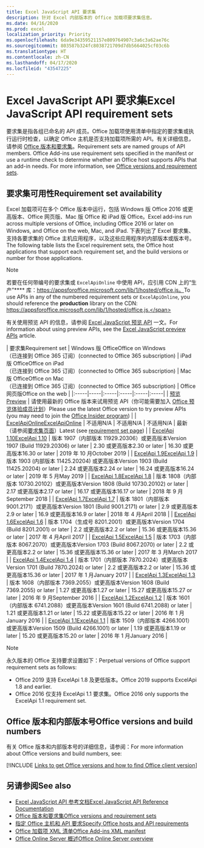 ```yaml
---
title: Excel JavaScript API 要求集
description: 针对 Excel 内部版本的 Office 加载项要求集信息。
ms.date: 04/16/2020
ms.prod: excel
localization_priority: Priority
ms.openlocfilehash: 6da9e34359521157e809764907c3a6c3a62ae76c
ms.sourcegitcommit: 803587b324fc8038721709d7db5664025cf03c6b
ms.translationtype: HT
ms.contentlocale: zh-CN
ms.lasthandoff: 04/17/2020
ms.locfileid: "43547225"
---
```

# <a name="excel-javascript-api-requirement-sets"></a><span data-ttu-id="7c8c3-103">Excel JavaScript API 要求集</span><span class="sxs-lookup"><span data-stu-id="7c8c3-103">Excel JavaScript API requirement sets</span></span>

<span data-ttu-id="7c8c3-p101">要求集是指各组已命名的 API 成员。Office 加载项使用清单中指定的要求集或执行运行时检查，以确定 Office 主机是否支持加载项所需的 API。有关详细信息，请参阅 [Office 版本和要求集](../../develop/office-versions-and-requirement-sets.md)。</span><span class="sxs-lookup"><span data-stu-id="7c8c3-p101">Requirement sets are named groups of API members. Office Add-ins use requirement sets specified in the manifest or use a runtime check to determine whether an Office host supports APIs that an add-in needs. For more information, see [Office versions and requirement sets](../../develop/office-versions-and-requirement-sets.md).</span></span>

## <a name="requirement-set-availability"></a><span data-ttu-id="7c8c3-107">要求集可用性</span><span class="sxs-lookup"><span data-stu-id="7c8c3-107">Requirement set availability</span></span>

<span data-ttu-id="7c8c3-108">Excel 加载项可在多个 Office 版本中运行，包括 Windows 版 Office 2016 或更高版本、Office 网页版、Mac 版 Office 和 iPad 版 Office。</span><span class="sxs-lookup"><span data-stu-id="7c8c3-108">Excel add-ins run across multiple versions of Office, including Office 2016 or later on Windows, and Office on the web, Mac, and iPad.</span></span> <span data-ttu-id="7c8c3-109">下表列出了 Excel 要求集、支持各要求集的 Office 主机应用程序，以及这些应用程序的内部版本或版本号。</span><span class="sxs-lookup"><span data-stu-id="7c8c3-109">The following table lists the Excel requirement sets, the Office host applications that support each requirement set, and the build versions or number for those applications.</span></span>

> [!NOTE]
> <span data-ttu-id="7c8c3-110">若要在任何带编号的要求集或 `ExcelApiOnline` 中使用 API，应引用 CDN 上的“生产”\*\*\*\* 库：https://appsforoffice.microsoft.com/lib/1/hosted/office.js。</span><span class="sxs-lookup"><span data-stu-id="7c8c3-110">To use APIs in any of the numbered requirement sets or `ExcelApiOnline`, you should reference the **production** library on the CDN: https://appsforoffice.microsoft.com/lib/1/hosted/office.js.</span></span>
>
> <span data-ttu-id="7c8c3-111">有关使用预览 API 的信息，请参阅 [Excel JavaScript 预览 API](excel-preview-apis.md) 一文。</span><span class="sxs-lookup"><span data-stu-id="7c8c3-111">For information about using preview APIs, see the [Excel JavaScript preview APIs](excel-preview-apis.md) article.</span></span>

|  <span data-ttu-id="7c8c3-112">要求集</span><span class="sxs-lookup"><span data-stu-id="7c8c3-112">Requirement set</span></span>  |  <span data-ttu-id="7c8c3-113">Windows 版 Office</span><span class="sxs-lookup"><span data-stu-id="7c8c3-113">Office on Windows</span></span><br><span data-ttu-id="7c8c3-114">（已连接到 Office 365 订阅）</span><span class="sxs-lookup"><span data-stu-id="7c8c3-114">(connected to Office 365 subscription)</span></span>  |  <span data-ttu-id="7c8c3-115">iPad 版 Office</span><span class="sxs-lookup"><span data-stu-id="7c8c3-115">Office on iPad</span></span><br><span data-ttu-id="7c8c3-116">（已连接到 Office 365 订阅）</span><span class="sxs-lookup"><span data-stu-id="7c8c3-116">(connected to Office 365 subscription)</span></span>  |  <span data-ttu-id="7c8c3-117">Mac 版 Office</span><span class="sxs-lookup"><span data-stu-id="7c8c3-117">Office on Mac</span></span><br><span data-ttu-id="7c8c3-118">（已连接到 Office 365 订阅）</span><span class="sxs-lookup"><span data-stu-id="7c8c3-118">(connected to Office 365 subscription)</span></span>  | <span data-ttu-id="7c8c3-119">Office 网页版</span><span class="sxs-lookup"><span data-stu-id="7c8c3-119">Office on the web</span></span> |
|:-----|-----|:-----|:-----|:-----|:-----|
| [<span data-ttu-id="7c8c3-120">预览</span><span class="sxs-lookup"><span data-stu-id="7c8c3-120">Preview</span></span>](excel-preview-apis.md)  | <span data-ttu-id="7c8c3-121">请使用最新的 Office 版本来试用预览 API（你可能需要加入 [Office 预览体验成员计划](https://insider.office.com)）</span><span class="sxs-lookup"><span data-stu-id="7c8c3-121">Please use the latest Office version to try preview APIs (you may need to join the [Office Insider program](https://insider.office.com))</span></span> |
| [<span data-ttu-id="7c8c3-122">ExcelApiOnline</span><span class="sxs-lookup"><span data-stu-id="7c8c3-122">ExcelApiOnline</span></span>](excel-api-online-requirement-set.md) | <span data-ttu-id="7c8c3-123">不适用</span><span class="sxs-lookup"><span data-stu-id="7c8c3-123">N/A</span></span> | <span data-ttu-id="7c8c3-124">不适用</span><span class="sxs-lookup"><span data-stu-id="7c8c3-124">N/A</span></span> | <span data-ttu-id="7c8c3-125">不适用</span><span class="sxs-lookup"><span data-stu-id="7c8c3-125">N/A</span></span> | <span data-ttu-id="7c8c3-126">最新（请参阅[要求集页面](./excel-api-online-requirement-set.md)）</span><span class="sxs-lookup"><span data-stu-id="7c8c3-126">Latest (see [requirement set page](./excel-api-online-requirement-set.md))</span></span> |
| [<span data-ttu-id="7c8c3-127">ExcelApi 1.10</span><span class="sxs-lookup"><span data-stu-id="7c8c3-127">ExcelApi 1.10</span></span>](excel-api-1-10-requirement-set.md) | <span data-ttu-id="7c8c3-128">版本 1907（内部版本 11929.20306）或更高版本</span><span class="sxs-lookup"><span data-stu-id="7c8c3-128">Version 1907 (Build 11929.20306) or later</span></span> | <span data-ttu-id="7c8c3-129">2.30 或更高版本</span><span class="sxs-lookup"><span data-stu-id="7c8c3-129">2.30 or later</span></span> | <span data-ttu-id="7c8c3-130">16.30 或更高版本</span><span class="sxs-lookup"><span data-stu-id="7c8c3-130">16.30 or later</span></span> | <span data-ttu-id="7c8c3-131">2019 年 10 月</span><span class="sxs-lookup"><span data-stu-id="7c8c3-131">October 2019</span></span> |
| [<span data-ttu-id="7c8c3-132">ExcelApi 1.9</span><span class="sxs-lookup"><span data-stu-id="7c8c3-132">ExcelApi 1.9</span></span>](excel-api-1-9-requirement-set.md)  | <span data-ttu-id="7c8c3-133">版本 1903 (内部版本 11425.20204) 或更高版本</span><span class="sxs-lookup"><span data-stu-id="7c8c3-133">Version 1903 (Build 11425.20204) or later</span></span> | <span data-ttu-id="7c8c3-134">2.24 或更高版本</span><span class="sxs-lookup"><span data-stu-id="7c8c3-134">2.24 or later</span></span> | <span data-ttu-id="7c8c3-135">16.24 或更高版本</span><span class="sxs-lookup"><span data-stu-id="7c8c3-135">16.24 or later</span></span> | <span data-ttu-id="7c8c3-136">2019 年 5 月</span><span class="sxs-lookup"><span data-stu-id="7c8c3-136">May 2019</span></span> |
| [<span data-ttu-id="7c8c3-137">ExcelApi 1.8</span><span class="sxs-lookup"><span data-stu-id="7c8c3-137">ExcelApi 1.8</span></span>](excel-api-1-8-requirement-set.md)  | <span data-ttu-id="7c8c3-138">版本 1808（内部版本 10730.20102）或更高版本</span><span class="sxs-lookup"><span data-stu-id="7c8c3-138">Version 1808 (Build 10730.20102) or later</span></span> | <span data-ttu-id="7c8c3-139">2.17 或更高版本</span><span class="sxs-lookup"><span data-stu-id="7c8c3-139">2.17 or later</span></span> | <span data-ttu-id="7c8c3-140">16.17 或更高版本</span><span class="sxs-lookup"><span data-stu-id="7c8c3-140">16.17 or later</span></span> | <span data-ttu-id="7c8c3-141">2018 年 9 月</span><span class="sxs-lookup"><span data-stu-id="7c8c3-141">September 2018</span></span> |
| [<span data-ttu-id="7c8c3-142">ExcelApi 1.7</span><span class="sxs-lookup"><span data-stu-id="7c8c3-142">ExcelApi 1.7</span></span>](excel-api-1-7-requirement-set.md)  | <span data-ttu-id="7c8c3-143">版本 1801（内部版本 9001.2171）或更高版本</span><span class="sxs-lookup"><span data-stu-id="7c8c3-143">Version 1801 (Build 9001.2171) or later</span></span>   | <span data-ttu-id="7c8c3-144">2.9 或更高版本</span><span class="sxs-lookup"><span data-stu-id="7c8c3-144">2.9 or later</span></span>  | <span data-ttu-id="7c8c3-145">16.9 或更高版本</span><span class="sxs-lookup"><span data-stu-id="7c8c3-145">16.9 or later</span></span>  | <span data-ttu-id="7c8c3-146">2018 年 4 月</span><span class="sxs-lookup"><span data-stu-id="7c8c3-146">April 2018</span></span> |
| [<span data-ttu-id="7c8c3-147">ExcelApi 1.6</span><span class="sxs-lookup"><span data-stu-id="7c8c3-147">ExcelApi 1.6</span></span>](excel-api-1-6-requirement-set.md)  | <span data-ttu-id="7c8c3-148">版本 1704（生成号 8201.2001）或更高版本</span><span class="sxs-lookup"><span data-stu-id="7c8c3-148">Version 1704 (Build 8201.2001) or later</span></span>   | <span data-ttu-id="7c8c3-149">2.2 或更高版本</span><span class="sxs-lookup"><span data-stu-id="7c8c3-149">2.2 or later</span></span>  | <span data-ttu-id="7c8c3-150">15.36 或更高版本</span><span class="sxs-lookup"><span data-stu-id="7c8c3-150">15.36 or later</span></span> | <span data-ttu-id="7c8c3-151">2017 年 4 月</span><span class="sxs-lookup"><span data-stu-id="7c8c3-151">April 2017</span></span> |
| [<span data-ttu-id="7c8c3-152">ExcelApi 1.5</span><span class="sxs-lookup"><span data-stu-id="7c8c3-152">ExcelApi 1.5</span></span>](excel-api-1-5-requirement-set.md)  | <span data-ttu-id="7c8c3-153">版本 1703（内部版本 8067.2070）或更高版本</span><span class="sxs-lookup"><span data-stu-id="7c8c3-153">Version 1703 (Build 8067.2070) or later</span></span>   | <span data-ttu-id="7c8c3-154">2.2 或更高版本</span><span class="sxs-lookup"><span data-stu-id="7c8c3-154">2.2 or later</span></span>  | <span data-ttu-id="7c8c3-155">15.36 或更高版本</span><span class="sxs-lookup"><span data-stu-id="7c8c3-155">15.36 or later</span></span> | <span data-ttu-id="7c8c3-156">2017 年 3 月</span><span class="sxs-lookup"><span data-stu-id="7c8c3-156">March 2017</span></span> |
| [<span data-ttu-id="7c8c3-157">ExcelApi 1.4</span><span class="sxs-lookup"><span data-stu-id="7c8c3-157">ExcelApi 1.4</span></span>](excel-api-1-4-requirement-set.md)  | <span data-ttu-id="7c8c3-158">版本 1701（内部版本 7870.2024）或更高版本</span><span class="sxs-lookup"><span data-stu-id="7c8c3-158">Version 1701 (Build 7870.2024) or later</span></span>   | <span data-ttu-id="7c8c3-159">2.2 或更高版本</span><span class="sxs-lookup"><span data-stu-id="7c8c3-159">2.2 or later</span></span>  | <span data-ttu-id="7c8c3-160">15.36 或更高版本</span><span class="sxs-lookup"><span data-stu-id="7c8c3-160">15.36 or later</span></span> | <span data-ttu-id="7c8c3-161">2017 年 1 月</span><span class="sxs-lookup"><span data-stu-id="7c8c3-161">January 2017</span></span> |
| [<span data-ttu-id="7c8c3-162">ExcelApi 1.3</span><span class="sxs-lookup"><span data-stu-id="7c8c3-162">ExcelApi 1.3</span></span>](excel-api-1-3-requirement-set.md)  | <span data-ttu-id="7c8c3-163">版本 1608（内部版本 7369.2055）或更高版本</span><span class="sxs-lookup"><span data-stu-id="7c8c3-163">Version 1608 (Build 7369.2055) or later</span></span>   | <span data-ttu-id="7c8c3-164">1.27 或更高版本</span><span class="sxs-lookup"><span data-stu-id="7c8c3-164">1.27 or later</span></span> | <span data-ttu-id="7c8c3-165">15.27 或更高版本</span><span class="sxs-lookup"><span data-stu-id="7c8c3-165">15.27 or later</span></span> | <span data-ttu-id="7c8c3-166">2016 年 9 月</span><span class="sxs-lookup"><span data-stu-id="7c8c3-166">September 2016</span></span> |
| [<span data-ttu-id="7c8c3-167">ExcelApi 1.2</span><span class="sxs-lookup"><span data-stu-id="7c8c3-167">ExcelApi 1.2</span></span>](excel-api-1-2-requirement-set.md)  | <span data-ttu-id="7c8c3-168">版本 1601（内部版本 6741.2088）或更高版本</span><span class="sxs-lookup"><span data-stu-id="7c8c3-168">Version 1601 (Build 6741.2088) or later</span></span>   | <span data-ttu-id="7c8c3-169">1.21 或更高版本</span><span class="sxs-lookup"><span data-stu-id="7c8c3-169">1.21 or later</span></span> | <span data-ttu-id="7c8c3-170">15.22 或更高版本</span><span class="sxs-lookup"><span data-stu-id="7c8c3-170">15.22 or later</span></span> | <span data-ttu-id="7c8c3-171">2016 年 1 月</span><span class="sxs-lookup"><span data-stu-id="7c8c3-171">January 2016</span></span> |
| [<span data-ttu-id="7c8c3-172">ExcelApi 1.1</span><span class="sxs-lookup"><span data-stu-id="7c8c3-172">ExcelApi 1.1</span></span>](excel-api-1-1-requirement-set.md)  | <span data-ttu-id="7c8c3-173">版本 1509（内部版本 4266.1001）或更高版本</span><span class="sxs-lookup"><span data-stu-id="7c8c3-173">Version 1509 (Build 4266.1001) or later</span></span>   | <span data-ttu-id="7c8c3-174">1.19 或更高版本</span><span class="sxs-lookup"><span data-stu-id="7c8c3-174">1.19 or later</span></span> | <span data-ttu-id="7c8c3-175">15.20 或更高版本</span><span class="sxs-lookup"><span data-stu-id="7c8c3-175">15.20 or later</span></span> | <span data-ttu-id="7c8c3-176">2016 年 1 月</span><span class="sxs-lookup"><span data-stu-id="7c8c3-176">January 2016</span></span> |

> [!NOTE]
> <span data-ttu-id="7c8c3-177">永久版本的 Office 支持要求设置如下：</span><span class="sxs-lookup"><span data-stu-id="7c8c3-177">Perpetual versions of Office support requirement sets as follows:</span></span>
>
> - <span data-ttu-id="7c8c3-178">Office 2019 支持 ExcelApi 1.8 及更低版本。</span><span class="sxs-lookup"><span data-stu-id="7c8c3-178">Office 2019 supports ExcelApi 1.8 and earlier.</span></span>
> - <span data-ttu-id="7c8c3-179">Office 2016 仅支持 ExcelApi 1.1 要求集。</span><span class="sxs-lookup"><span data-stu-id="7c8c3-179">Office 2016 only supports the ExcelApi 1.1 requirement set.</span></span>

## <a name="office-versions-and-build-numbers"></a><span data-ttu-id="7c8c3-180">Office 版本和内部版本号</span><span class="sxs-lookup"><span data-stu-id="7c8c3-180">Office versions and build numbers</span></span>

<span data-ttu-id="7c8c3-181">有关 Office 版本和内部版本号的详细信息，请参阅：</span><span class="sxs-lookup"><span data-stu-id="7c8c3-181">For more information about Office versions and build numbers, see:</span></span>

[!INCLUDE [Links to get Office versions and how to find Office client version](../../includes/links-get-office-versions-builds.md)]

## <a name="see-also"></a><span data-ttu-id="7c8c3-182">另请参阅</span><span class="sxs-lookup"><span data-stu-id="7c8c3-182">See also</span></span>

- [<span data-ttu-id="7c8c3-183">Excel JavaScript API 参考文档</span><span class="sxs-lookup"><span data-stu-id="7c8c3-183">Excel JavaScript API Reference Documentation</span></span>](/javascript/api/excel)
- [<span data-ttu-id="7c8c3-184">Office 版本和要求集</span><span class="sxs-lookup"><span data-stu-id="7c8c3-184">Office versions and requirement sets</span></span>](../../develop/office-versions-and-requirement-sets.md)
- [<span data-ttu-id="7c8c3-185">指定 Office 主机和 API 要求</span><span class="sxs-lookup"><span data-stu-id="7c8c3-185">Specify Office hosts and API requirements</span></span>](../../develop/specify-office-hosts-and-api-requirements.md)
- [<span data-ttu-id="7c8c3-186">Office 加载项 XML 清单</span><span class="sxs-lookup"><span data-stu-id="7c8c3-186">Office Add-ins XML manifest</span></span>](../../develop/add-in-manifests.md)
- [<span data-ttu-id="7c8c3-187">Office Online Server 概述</span><span class="sxs-lookup"><span data-stu-id="7c8c3-187">Office Online Server overview</span></span>](/officeonlineserver/office-online-server-overview)
